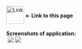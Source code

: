 [<img align="left" alt="Link" width="48px" src="https://user-images.githubusercontent.com/61249196/97802194-fe4f6480-1c41-11eb-8f3f-3f03975654a7.png" />][Link]
 <br><b><- Link to this page</b>
 
 <br>
<b>Screenshots of application: </b><br>
<img "src="https://user-images.githubusercontent.com/61249196/97802210-1a530600-1c42-11eb-8173-1a58d929291c.png">
<img src="https://user-images.githubusercontent.com/61249196/97802217-250d9b00-1c42-11eb-8be5-0c9aa39676e9.png">
<img src="https://user-images.githubusercontent.com/61249196/97802225-3060c680-1c42-11eb-8d72-c71ec5300c91.png">



[Link]: https://somewidgets.netlify.app/
